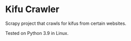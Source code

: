 # Kifu Crawler

Scrapy project that crawls for kifus from certain websites.

Tested on Python 3.9 in Linux.
